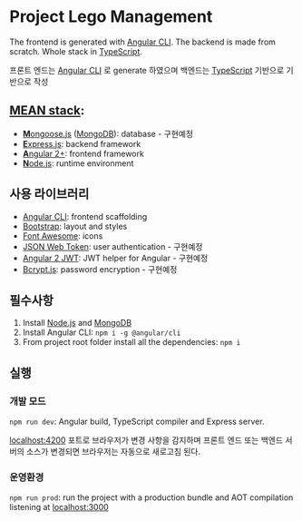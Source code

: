 # Project Lego Management


The frontend is generated with [Angular CLI](https://github.com/angular/angular-cli). The backend is made from scratch. Whole stack in [TypeScript](https://www.typescriptlang.org).

프론트 엔드는 [Angular CLI](https://github.com/angular/angular-cli) 로 generate 하였으며 백엔드는 [TypeScript](https://www.typescriptlang.org) 기반으로 기반으로 작성

## [MEAN stack](https://en.wikipedia.org/wiki/MEAN_(software_bundle)):
* [**M**ongoose.js](http://www.mongoosejs.com) ([MongoDB](https://www.mongodb.com)): database - 구현예정
* [**E**xpress.js](http://expressjs.com): backend framework
* [**A**ngular 2+](https://angular.io): frontend framework
* [**N**ode.js](https://nodejs.org): runtime environment

## 사용 라이브러리
* [Angular CLI](https://cli.angular.io): frontend scaffolding
* [Bootstrap](http://www.getbootstrap.com): layout and styles
* [Font Awesome](http://fontawesome.io): icons
* [JSON Web Token](https://jwt.io): user authentication - 구현예정
* [Angular 2 JWT](https://github.com/auth0/angular2-jwt): JWT helper for Angular - 구현예정
* [Bcrypt.js](https://github.com/dcodeIO/bcrypt.js): password encryption - 구현예정

## 필수사항
1. Install [Node.js](https://nodejs.org) and [MongoDB](https://www.mongodb.com)
2. Install Angular CLI: `npm i -g @angular/cli`
3. From project root folder install all the dependencies: `npm i`

## 실행 
### 개발 모드
`npm run dev`: Angular build, TypeScript compiler and Express server.

[localhost:4200](http://localhost:4200) 포트로 브라우저가 변경 사항을 감지하며 프론트 엔드 또는 백엔드 서버의 소스가 변경되면 브라우저는 자동으로 새로고침 된다.

### 운영환경
`npm run prod`: run the project with a production bundle and AOT compilation listening at [localhost:3000](http://localhost:3000) 

